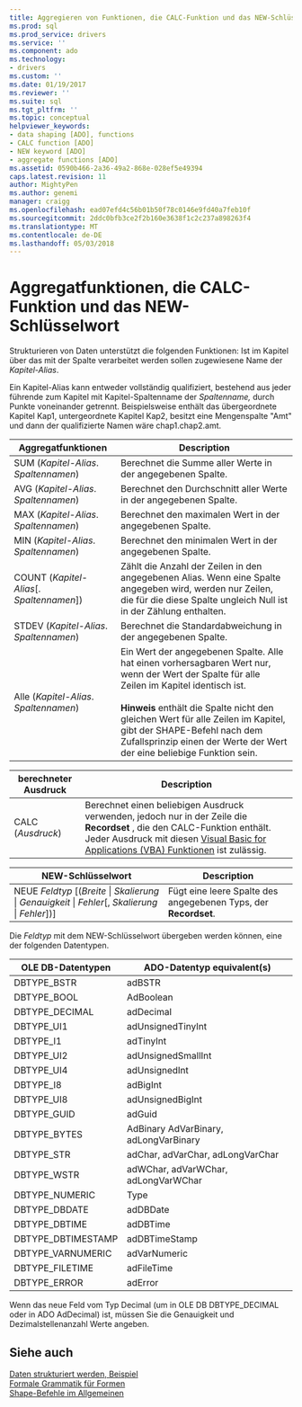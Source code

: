 ```yaml
---
title: Aggregieren von Funktionen, die CALC-Funktion und das NEW-Schlüsselwort | Microsoft Docs
ms.prod: sql
ms.prod_service: drivers
ms.service: ''
ms.component: ado
ms.technology:
- drivers
ms.custom: ''
ms.date: 01/19/2017
ms.reviewer: ''
ms.suite: sql
ms.tgt_pltfrm: ''
ms.topic: conceptual
helpviewer_keywords:
- data shaping [ADO], functions
- CALC function [ADO]
- NEW keyword [ADO]
- aggregate functions [ADO]
ms.assetid: 0590b466-2a36-49a2-868e-028ef5e49394
caps.latest.revision: 11
author: MightyPen
ms.author: genemi
manager: craigg
ms.openlocfilehash: ead07efd4c56b01b50f78c0146e9fd40a7feb10f
ms.sourcegitcommit: 2ddc0bfb3ce2f2b160e3638f1c2c237a898263f4
ms.translationtype: MT
ms.contentlocale: de-DE
ms.lasthandoff: 05/03/2018
---
```

# <a name="aggregate-functions-the-calc-function-and-the-new-keyword"></a>Aggregatfunktionen, die CALC-Funktion und das NEW-Schlüsselwort
Strukturieren von Daten unterstützt die folgenden Funktionen: Ist im Kapitel über das mit der Spalte verarbeitet werden sollen zugewiesene Name der *Kapitel-Alias*.  
  
 Ein Kapitel-Alias kann entweder vollständig qualifiziert, bestehend aus jeder führende zum Kapitel mit Kapitel-Spaltenname der *Spaltenname,* durch Punkte voneinander getrennt. Beispielsweise enthält das übergeordnete Kapitel Kap1, untergeordnete Kapitel Kap2, besitzt eine Mengenspalte "Amt" und dann der qualifizierte Namen wäre chap1.chap2.amt.  
  
|Aggregatfunktionen|Description|  
|-------------------------|-----------------|  
|SUM (*Kapitel-Alias*. *Spaltennamen*)|Berechnet die Summe aller Werte in der angegebenen Spalte.|  
|AVG (*Kapitel-Alias*. *Spaltennamen*)|Berechnet den Durchschnitt aller Werte in der angegebenen Spalte.|  
|MAX (*Kapitel-Alias*. *Spaltennamen*)|Berechnet den maximalen Wert in der angegebenen Spalte.|  
|MIN (*Kapitel-Alias*. *Spaltennamen*)|Berechnet den minimalen Wert in der angegebenen Spalte.|  
|COUNT (*Kapitel-Alias*[. *Spaltennamen*])|Zählt die Anzahl der Zeilen in den angegebenen Alias. Wenn eine Spalte angegeben wird, werden nur Zeilen, die für die diese Spalte ungleich Null ist in der Zählung enthalten.|  
|STDEV (*Kapitel-Alias*. *Spaltennamen*)|Berechnet die Standardabweichung in der angegebenen Spalte.|  
|Alle (*Kapitel-Alias*. *Spaltennamen*)|Ein Wert der angegebenen Spalte. Alle hat einen vorhersagbaren Wert nur, wenn der Wert der Spalte für alle Zeilen im Kapitel identisch ist.<br /><br /> **Hinweis** enthält die Spalte nicht den gleichen Wert für alle Zeilen im Kapitel, gibt der SHAPE-Befehl nach dem Zufallsprinzip einen der Werte der Wert der eine beliebige Funktion sein.|  
  
|berechneter Ausdruck|Description|  
|---------------------------|-----------------|  
|CALC (*Ausdruck*)|Berechnet einen beliebigen Ausdruck verwenden, jedoch nur in der Zeile die **Recordset** , die den CALC-Funktion enthält. Jeder Ausdruck mit diesen [Visual Basic for Applications (VBA) Funktionen](../../../ado/guide/data/visual-basic-for-applications-functions.md) ist zulässig.|  
  
|NEW-Schlüsselwort|Description|  
|-----------------|-----------------|  
|NEUE *Feldtyp* [(*Breite* &#124; *Skalierung* &#124; *Genauigkeit* &#124; *Fehler*[, *Skalierung* &#124; *Fehler*])]|Fügt eine leere Spalte des angegebenen Typs, der **Recordset**.|  
  
 Die *Feldtyp* mit dem NEW-Schlüsselwort übergeben werden können, eine der folgenden Datentypen.  
  
|OLE DB-Datentypen|ADO-Datentyp equivalent(s)|  
|-----------------------|-----------------------------------|  
|DBTYPE_BSTR|adBSTR|  
|DBTYPE_BOOL|AdBoolean|  
|DBTYPE_DECIMAL|adDecimal|  
|DBTYPE_UI1|adUnsignedTinyInt|  
|DBTYPE_I1|adTinyInt|  
|DBTYPE_UI2|adUnsignedSmallInt|  
|DBTYPE_UI4|adUnsignedInt|  
|DBTYPE_I8|adBigInt|  
|DBTYPE_UI8|adUnsignedBigInt|  
|DBTYPE_GUID|adGuid|  
|DBTYPE_BYTES|AdBinary AdVarBinary, adLongVarBinary|  
|DBTYPE_STR|adChar, adVarChar, adLongVarChar|  
|DBTYPE_WSTR|adWChar, adVarWChar, adLongVarWChar|  
|DBTYPE_NUMERIC|Type|  
|DBTYPE_DBDATE|adDBDate|  
|DBTYPE_DBTIME|adDBTime|  
|DBTYPE_DBTIMESTAMP|adDBTimeStamp|  
|DBTYPE_VARNUMERIC|adVarNumeric|  
|DBTYPE_FILETIME|adFileTime|  
|DBTYPE_ERROR|adError|  
  
 Wenn das neue Feld vom Typ Decimal (um in OLE DB DBTYPE_DECIMAL oder in ADO AdDecimal) ist, müssen Sie die Genauigkeit und Dezimalstellenanzahl Werte angeben.  
  
## <a name="see-also"></a>Siehe auch  
 [Daten strukturiert werden, Beispiel](../../../ado/guide/data/data-shaping-example.md)   
 [Formale Grammatik für Formen](../../../ado/guide/data/formal-shape-grammar.md)   
 [Shape-Befehle im Allgemeinen](../../../ado/guide/data/shape-commands-in-general.md)
